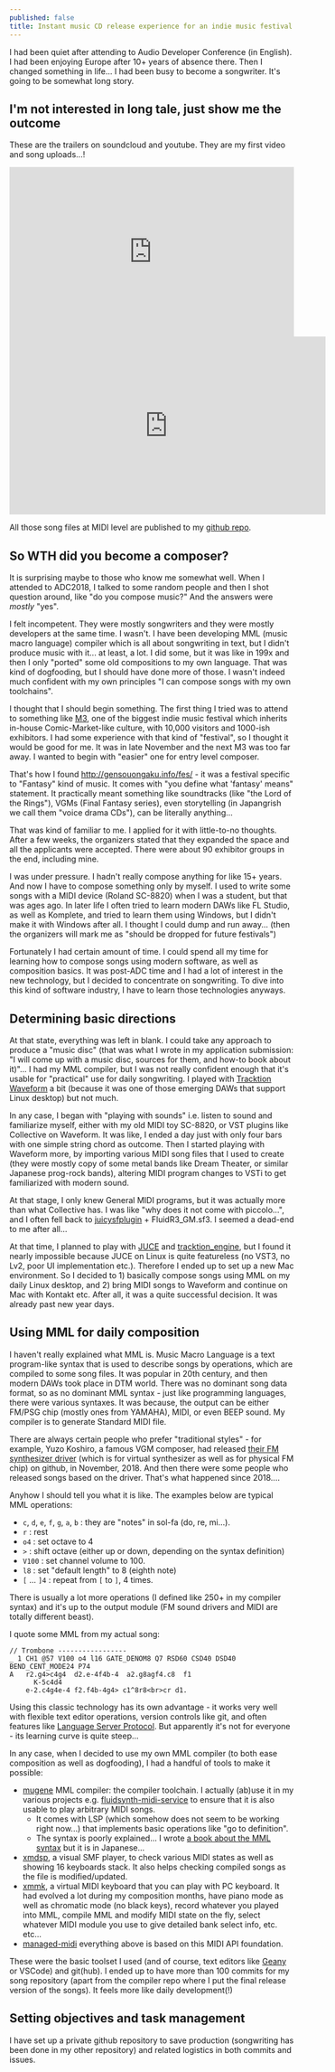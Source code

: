 ```yaml
---
published: false
title: Instant music CD release experience for an indie music festival
---
```

I had been quiet after attending to Audio Developer Conference (in English). I had been enjoying Europe after 10+ years of absence there. Then I changed something in life... I had been busy to become a songwriter. It's going to be somewhat long story.

## I'm not interested in long tale, just show me the outcome

These are the trailers on soundcloud and youtube. They are my first video and song uploads...!

<iframe width="100%" height="300" scrolling="no" frameborder="no" allow="autoplay" src="https://w.soundcloud.com/player/?url=https%3A//api.soundcloud.com/tracks/579425697&color=%23ff5500&auto_play=false&hide_related=false&show_comments=true&show_user=true&show_reposts=false&show_teaser=true&visual=true"></iframe>

<iframe width="560" height="315" src="https://www.youtube-nocookie.com/embed/_-QcC_td3lM" frameborder="0" allow="accelerometer; autoplay; encrypted-media; gyroscope; picture-in-picture" allowfullscreen></iframe>

All those song files at MIDI level are published to my [github repo](https://github.com/atsushieno/mugene/tree/master/samples/mugene-fantasy-suite).

## So WTH did you become a composer?

It is surprising maybe to those who know me somewhat well. When I attended to ADC2018, I talked to some random people and then I shot question around, like "do you compose music?" And the answers were _mostly_ "yes".

I felt incompetent. They were mostly songwriters and they were mostly developers at the same time. I wasn't. I have been developing MML (music macro language) compiler which is all about songwriting in text, but I didn't produce music with it... at least, a lot. I did some, but it was like in 199x and then I only "ported" some old compositions to my own language. That was kind of dogfooding, but I should have done more of those. I wasn't indeed much confident with my own principles "I can compose songs with my own toolchains".

I thought that I should begin something. The first thing I tried was to attend to something like [M3](http://www.m3net.jp/), one of the biggest indie music festival which inherits in-house Comic-Market-like culture, with 10,000 visitors and 1000-ish exhibitors. I had some experience with that kind of "festival", so I thought it would be good for me. It was in late November and the next M3 was too far away. I wanted to begin with "easier" one for entry level composer.

That's how I found http://gensouongaku.info/fes/ - it was a festival specific to "Fantasy" kind of music. It comes with "you define what 'fantasy' means" statement. It practically meant something like soundtracks (like "the Lord of the Rings"), VGMs (Final Fantasy series), even storytelling (in Japangrish we call them "voice drama CDs"), can be literally anything...

That was kind of familiar to me. I applied for it with little-to-no thoughts. After a few weeks, the organizers stated that they expanded the space and all the applicants were accepted. There were about 90 exhibitor groups in the end, including mine.

I was under pressure. I hadn't really compose anything for like 15+ years. And now I have to compose something only by myself. I used to write some songs with a MIDI device (Roland SC-8820) when I was a student, but that was ages ago. In later life I often tried to learn modern DAWs like FL Studio, as well as Komplete, and tried to learn them using Windows, but I didn't make it with Windows after all. I thought I could dump and run away... (then the organizers will mark me as "should be dropped for future festivals")

Fortunately I had certain amount of time. I could spend all my time for learning how to compose songs using modern software, as well as composition basics. It was post-ADC time and I had a lot of interest in the new technology, but I decided to concentrate on songwriting. To dive into this kind of software industry, I have to learn those technologies anyways.

## Determining basic directions

At that state, everything was left in blank. I could take any approach to produce a "music disc" (that was what I wrote in my application submission: "I will come up with a music disc, sources for them, and how-to book about it)"... I had my MML compiler, but I was not really confident enough that it's usable for "practical" use for daily songwriting. I played with [Tracktion Waveform](https://www.tracktion.com/products/waveform) a bit (because it was one of those emerging DAWs that support Linux desktop) but not much.

In any case, I began with "playing with sounds" i.e. listen to sound and familiarize myself, either with my old MIDI toy SC-8820, or VST plugins like Collective on Waveform. It was like, I ended a day just with only four bars with one simple string chord as outcome. Then I started playing with Waveform more, by importing various MIDI song files that I used to create (they were mostly copy of some metal bands like Dream Theater, or similar Japanese prog-rock bands), altering MIDI program changes to VSTi to get familiarized with modern sound.

At that stage, I only knew General MIDI programs, but it was actually more than what Collective has. I was like "why does it not come with piccolo...", and I often fell back to [juicysfplugin](https://github.com/Birch-san/juicysfplugin) + FluidR3_GM.sf3. I seemed a dead-end to me after all...

At that time, I planned to play with [JUCE](https://github.com/WeAreROLI/JUCE/) and [tracktion_engine](https://github.com/Tracktion/tracktion_engine/issues), but I found it nearly impossible because JUCE on Linux is quite featureless (no VST3, no Lv2, poor UI implementation etc.). Therefore I ended up to set up a new Mac environment. So I decided to 1) basically compose songs using MML on my daily Linux desktop, and 2) bring MIDI songs to Waveform and continue on Mac with Kontakt etc. After all, it was a quite successful decision. It was already past new year days.


## Using MML for daily composition

I haven't really explained what MML is. Music Macro Language is a text program-like syntax that is used to describe songs by operations, which are compiled to some song files. It was popular in 20th century, and then modern DAWs took place in DTM world. There was no dominant song data format, so as no dominant MML syntax - just like programming languages, there were various syntaxes. It was because, the output can be either FM/PSG chip (mostly ones from YAMAHA), MIDI, or even BEEP sound. My compiler is to generate Standard MIDI file.

There are always certain people who prefer "traditional styles" - for example, Yuzo Koshiro, a famous VGM composer, had released [their FM synthesizer driver](https://github.com/onitama/mucom88) (which is for virtual synthesizer as well as for physical FM chip) on github, in November, 2018. And then there were some people who released songs based on the driver. That's what happened since 2018....

Anyhow I should tell you what it is like. The examples below are typical MML operations:

- `c`, `d`, `e`, `f`, `g`, `a`, `b` : they are "notes" in sol-fa (do, re, mi...).
- `r` : rest
- `o4` : set octave to 4
- `>` : shift octave (either up or down, depending on the syntax definition)
- `V100` : set channel volume to 100.
- `l8` : set "default length" to 8 (eighth note)
- `[` ... `]4` : repeat from `[` to `]`, 4 times.

There is usually a lot more operations (I defined like 250+ in my compiler syntax) and it's up to the output module (FM sound drivers and MIDI are totally different beast).

I quote some MML from my actual song:

```
// Trombone -----------------
_ 1	CH1 @57 V100 o4 l16 GATE_DENOM8 Q7 RSD60 CSD40 DSD40 BEND_CENT_MODE24 P74
A	r2.g4>c4g4  d2.e-4f4b-4  a2.g8agf4.c8  f1
	  K-5c4d4
	e-2.c4g4e-4 f2.f4b-4g4> c1^8r8<br>cr d1.
```

Using this classic technology has its own advantage - it works very well with flexible text editor operations, version controls like git, and often features like [Language Server Protocol](https://langserver.org/). But apparently it's not for everyone - its learning curve is quite steep...

In any case, when I decided to use my own MML compiler (to both ease composition as well as dogfooding), I had a handful of tools to make it possible:

- [mugene](https://github.com/atsushieno/mugene) MML compiler: the compiler toolchain. I actually (ab)use it in my various projects e.g. [fluidsynth-midi-service](https://github.com/atsushieno/fluidsynth-midi-service) to ensure that it is also usable to play arbitrary MIDI songs.
  - It comes with LSP (which somehow does not seem to be working right now...) that implements basic operations like "go to definition".
  - The syntax is poorly explained... I wrote [a book about the MML syntax](https://github.com/atsushieno/mugene-guide-book) but it is in Japanese...
- [xmdsp](https://github.com/atsushieno/xmdsp), a visual SMF player, to check various MIDI states as well as showing 16 keyboards stack. It also helps checking compiled songs as the file is modified/updated.
- [xmmk](https://github.com/atsushieno/xmmk), a virtual MIDI keyboard that you can play with PC keyboard. It had evolved a lot during my composition months, have piano mode as well as chromatic mode (no black keys), record whatever you played into MML, compile MML and modify MIDI state on the fly, select whatever MIDI module you use to give detailed bank select info, etc. etc...
- [managed-midi](https://github.com/atsushieno/managed-midi) everything above is based on this MIDI API foundation.

These were the basic toolset I used (and of course, text editors like [Geany](https://www.geany.org/) or VSCode) and git(hub). I ended up to have more than 100 commits for my song repository (apart from the compiler repo where I put the final release version of the songs). It feels more like daily development(!)

## Setting objectives and task management

I have set up a private github repository to save production (songwriting has been done in my other repository) and related logistics in both commits and issues.


